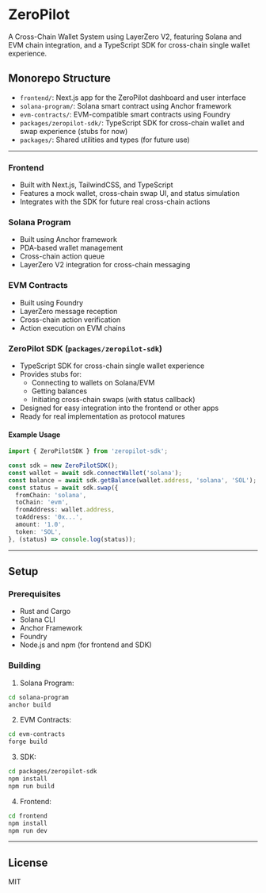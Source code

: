 # ZeroPilot

A Cross-Chain Wallet System using LayerZero V2, featuring Solana and EVM chain integration, and a TypeScript SDK for cross-chain single wallet experience.

## Monorepo Structure

- `frontend/`: Next.js app for the ZeroPilot dashboard and user interface
- `solana-program/`: Solana smart contract using Anchor framework
- `evm-contracts/`: EVM-compatible smart contracts using Foundry
- `packages/zeropilot-sdk/`: TypeScript SDK for cross-chain wallet and swap experience (stubs for now)
- `packages/`: Shared utilities and types (for future use)

---

### Frontend

- Built with Next.js, TailwindCSS, and TypeScript
- Features a mock wallet, cross-chain swap UI, and status simulation
- Integrates with the SDK for future real cross-chain actions

### Solana Program

- Built using Anchor framework
- PDA-based wallet management
- Cross-chain action queue
- LayerZero V2 integration for cross-chain messaging

### EVM Contracts

- Built using Foundry
- LayerZero message reception
- Cross-chain action verification
- Action execution on EVM chains

### ZeroPilot SDK (`packages/zeropilot-sdk`)

- TypeScript SDK for cross-chain single wallet experience
- Provides stubs for:
  - Connecting to wallets on Solana/EVM
  - Getting balances
  - Initiating cross-chain swaps (with status callback)
- Designed for easy integration into the frontend or other apps
- Ready for real implementation as protocol matures

#### Example Usage
```ts
import { ZeroPilotSDK } from 'zeropilot-sdk';

const sdk = new ZeroPilotSDK();
const wallet = await sdk.connectWallet('solana');
const balance = await sdk.getBalance(wallet.address, 'solana', 'SOL');
const status = await sdk.swap({
  fromChain: 'solana',
  toChain: 'evm',
  fromAddress: wallet.address,
  toAddress: '0x...',
  amount: '1.0',
  token: 'SOL',
}, (status) => console.log(status));
```

---

## Setup

### Prerequisites

- Rust and Cargo
- Solana CLI
- Anchor Framework
- Foundry
- Node.js and npm (for frontend and SDK)

### Building

1. Solana Program:
```bash
cd solana-program
anchor build
```

2. EVM Contracts:
```bash
cd evm-contracts
forge build
```

3. SDK:
```bash
cd packages/zeropilot-sdk
npm install
npm run build
```

4. Frontend:
```bash
cd frontend
npm install
npm run dev
```

---

## License

MIT 